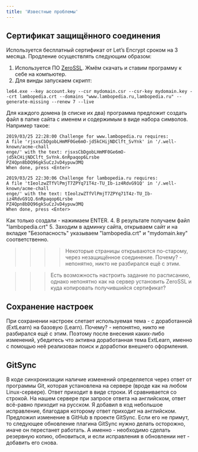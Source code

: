 ```yaml
---
title: 'Известные проблемы'
---
```


## Сертификат защищённого соединения
Используется бесплатный сертификат от Let’s Encrypt сроком на 3 месяца. Продление осуществлять следующим образом:
1. Используется ПО [ZeroSSL](https://zerossl.com). Жмём скачать и ставим программу к себе на компьютер.
2. Для винды запускаем скрипт:
```
le64.exe --key account.key --csr mydomain.csr --csr-key mydomain.key --crt lambopedia.crt --domains "www.lambopedia.ru,lambopedia.ru" --generate-missing --renew 7 --live
```
Для каждого домена (в списке их два) программа предложит создать файл в папке сайта с именем и содержимым в виде набора символов. Например такое:
```
2019/03/25 22:28:00 Challenge for www.lambopedia.ru requires:
A file 'rjsxsCbDgobLHmMF0Ge6mO-jd5kCHijNDClft_SvYnk' in '/.well-known/acme-chall
enge/' with the text: rjsxsCbDgobLHmMF0Ge6mO-jd5kCHijNDClft_SvYnk.6nRpaqop6Lrsbe
PZ4Qpn8bDQ96gkSuCzJvD4ypuw3MQ
When done, press <Enter>

2019/03/25 22:30:06 Challenge for lambopedia.ru requires:
A file 'tIeolzwZTfVlPmjT7ZPYq71T4z-TU_Ib-iz4RdvG91Q' in '/.well-known/acme-chall
enge/' with the text: tIeolzwZTfVlPmjT7ZPYq71T4z-TU_Ib-iz4RdvG91Q.6nRpaqop6Lrsbe
PZ4Qpn8bDQ96gkSuCzJvD4ypuw3MQ
When done, press <Enter>
```
Как только создали - нажимаем ENTER.
4. В результате получаем файл "lambopedia.crt"
5. Заходим в админку сайта, открываем сайт и на вкладке "Безопасность" указываем "lambopedia.crt" и "mydomain.key" соответственно.

>>>> Некоторые страницы открываются по-старому, через незащищённое соединение. Почему? - непонятно, никто не разбирался ещё с этим.
 
>>> Есть возможность настроить задание по расписанию, однако непонятно как на сервер установить ZeroSSL и куда копировать получившийся сертификат?

## Сохранение настроек
При сохранении настроек слетает используемая тема - с доработанной (ExtLearn) на базовую (Learn). Почему? - непонятно, никто не разбирался ещё с этим. Поэтому после внесения каких-либо изменений, убедитесь что активна доработанная тема ExtLearn, именно с помощью неё реализован поиск и доработки внешнего оформления.

## GitSync
В коде синхронизации наличие изменений определяется через ответ от программы Git, которая установлена на сервере (вроде как на любом Linux-сервере). Ответ приходит в виде строки. И сравнивается со строкой. На нашем сервере при запросе ответа на английском, ответ всё-равно приходит на русском. Я добавил в код небольшое исправление, благодаря которому ответ приходит на английском. Предложил изменение в GitHub в проекте GitSync. Если его не примут, то следующее обновление плагина GitSync нужно делать осторожно, иначе он перестанет работать. А именно - необходимо сделать резервную копию, обновиться, и если исправления в обновлении нет - добавить его снова.  